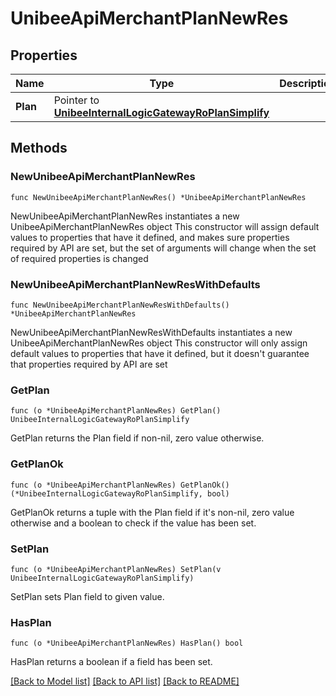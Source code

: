 # UnibeeApiMerchantPlanNewRes

## Properties

Name | Type | Description | Notes
------------ | ------------- | ------------- | -------------
**Plan** | Pointer to [**UnibeeInternalLogicGatewayRoPlanSimplify**](UnibeeInternalLogicGatewayRoPlanSimplify.md) |  | [optional] 

## Methods

### NewUnibeeApiMerchantPlanNewRes

`func NewUnibeeApiMerchantPlanNewRes() *UnibeeApiMerchantPlanNewRes`

NewUnibeeApiMerchantPlanNewRes instantiates a new UnibeeApiMerchantPlanNewRes object
This constructor will assign default values to properties that have it defined,
and makes sure properties required by API are set, but the set of arguments
will change when the set of required properties is changed

### NewUnibeeApiMerchantPlanNewResWithDefaults

`func NewUnibeeApiMerchantPlanNewResWithDefaults() *UnibeeApiMerchantPlanNewRes`

NewUnibeeApiMerchantPlanNewResWithDefaults instantiates a new UnibeeApiMerchantPlanNewRes object
This constructor will only assign default values to properties that have it defined,
but it doesn't guarantee that properties required by API are set

### GetPlan

`func (o *UnibeeApiMerchantPlanNewRes) GetPlan() UnibeeInternalLogicGatewayRoPlanSimplify`

GetPlan returns the Plan field if non-nil, zero value otherwise.

### GetPlanOk

`func (o *UnibeeApiMerchantPlanNewRes) GetPlanOk() (*UnibeeInternalLogicGatewayRoPlanSimplify, bool)`

GetPlanOk returns a tuple with the Plan field if it's non-nil, zero value otherwise
and a boolean to check if the value has been set.

### SetPlan

`func (o *UnibeeApiMerchantPlanNewRes) SetPlan(v UnibeeInternalLogicGatewayRoPlanSimplify)`

SetPlan sets Plan field to given value.

### HasPlan

`func (o *UnibeeApiMerchantPlanNewRes) HasPlan() bool`

HasPlan returns a boolean if a field has been set.


[[Back to Model list]](../README.md#documentation-for-models) [[Back to API list]](../README.md#documentation-for-api-endpoints) [[Back to README]](../README.md)


